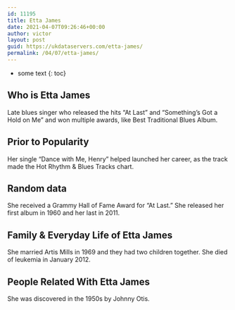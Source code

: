 ```yaml
---
id: 11195
title: Etta James
date: 2021-04-07T09:26:46+00:00
author: victor
layout: post
guid: https://ukdataservers.com/etta-james/
permalink: /04/07/etta-james/
---
```


* some text
{: toc}


## Who is Etta James



Late blues singer who released the hits &#8220;At Last&#8221; and &#8220;Something&#8217;s Got a Hold on Me&#8221; and won multiple awards, like Best Traditional Blues Album.

                
                
                
## Prior to Popularity



Her single &#8220;Dance with Me, Henry&#8221; helped launched her career, as the track made the Hot Rhythm & Blues Tracks chart.

                
                
                
## Random data



She received a Grammy Hall of Fame Award for &#8220;At Last.&#8221; She released her first album in 1960 and her last in 2011.

                
                
                
## Family & Everyday Life of Etta James



She married Artis Mills in 1969 and they had two children together. She died of leukemia in January 2012.

                
                
                
## People Related With Etta James



She was discovered in the 1950s by Johnny Otis.

                
              
            
          
          
          